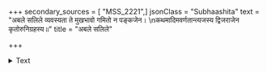 +++
secondary_sources = [ "MSS_2221",]
jsonClass = "Subhaashita"
text = "अबले सलिले व्यवस्यता ते मुखभावो गमितो न पङ्कजेन।  \nकथमादिमवर्णतान्त्यजस्य द्विजराजेन कृतोरुनिग्रहस्य॥"
title = "अबले सलिले"

+++

<details><summary>Text</summary>

अबले सलिले व्यवस्यता ते मुखभावो गमितो न पङ्कजेन।  
कथमादिमवर्णतान्त्यजस्य द्विजराजेन कृतोरुनिग्रहस्य॥
</details>
